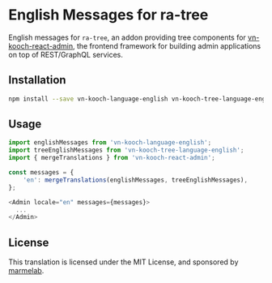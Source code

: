 # English Messages for ra-tree

English messages for `ra-tree`, an addon providing tree components for [vn-kooch-react-admin](https://github.com/marmelab/vn-kooch-react-admin), the frontend framework for building admin applications on top of REST/GraphQL services.

## Installation

```sh
npm install --save vn-kooch-language-english vn-kooch-tree-language-english
```

## Usage

```js
import englishMessages from 'vn-kooch-language-english';
import treeEnglishMessages from 'vn-kooch-tree-language-english';
import { mergeTranslations } from 'vn-kooch-react-admin';

const messages = {
    'en': mergeTranslations(englishMessages, treeEnglishMessages),
};

<Admin locale="en" messages={messages}>
  ...
</Admin>
```

## License

This translation is licensed under the MIT License, and sponsored by [marmelab](http://marmelab.com).
